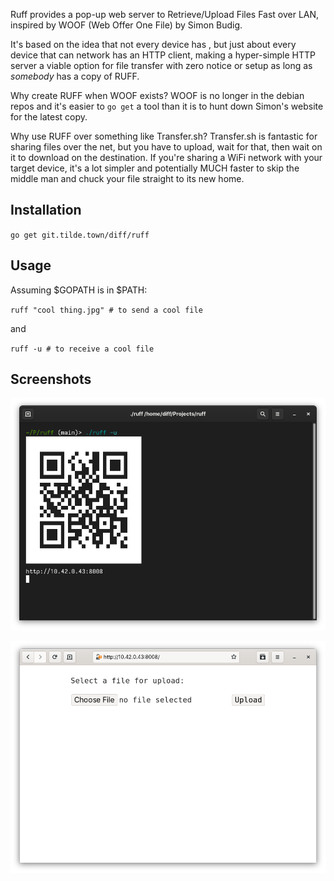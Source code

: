 Ruff provides a pop-up web server to Retrieve/Upload Files Fast over LAN,
inspired by WOOF (Web Offer One File) by Simon Budig.

It's based on the idea that not every device has <insert neat file transfer
tool here>, but just about every device that can network has an HTTP client,
making a hyper-simple HTTP server a viable option for file transfer with
zero notice or setup as long as *somebody* has a copy of RUFF.

Why create RUFF when WOOF exists? WOOF is no longer in the debian repos and
it's easier to `go get` a tool than it is to hunt down Simon's website for
the latest copy.

Why use RUFF over something like Transfer.sh? Transfer.sh is fantastic for
sharing files over the net, but you have to upload, wait for that, then wait
on it to download on the destination. If you're sharing a WiFi network with
your target device, it's a lot simpler and potentially MUCH faster to skip
the middle man and chuck your file straight to its new home.

## Installation

`go get git.tilde.town/diff/ruff`

## Usage

Assuming $GOPATH is in $PATH:

`ruff "cool thing.jpg" # to send a cool file`

and

`ruff -u # to receive a cool file`

## Screenshots

![RUFF as seen from the terminal](images/ruffterm.png)

![RUFF as seen from a web browser](images/ruffweb.png)